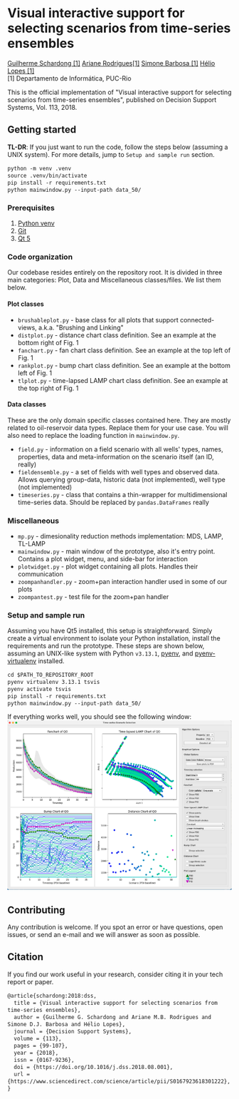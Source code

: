 # Visual interactive support for selecting scenarios from time-series ensembles
[Guilherme Schardong [1]](https://schardong.github.io/)
[Ariane Rodrigues[1]](https://scholar.google.com.br/citations?user=aKb1MZYAAAAJ)
[Simone Barbosa [1]](https://www.inf.puc-rio.br/~simone)
[Hélio Lopes [1]](https://www.inf.puc-rio.br/~lopes)
<br>
[1] Departamento de Informática, PUC-Rio

This is the official implementation of "Visual interactive support for selecting scenarios from time-series ensembles", published on Decision Support Systems, Vol. 113, 2018.

## Getting started

**TL-DR**: If you just want to run the code, follow the steps below (assuming a UNIX system). For more details, jump to `Setup and sample run` section.

```{sh}
python -m venv .venv
source .venv/bin/activate
pip install -r requirements.txt
python mainwindow.py --input-path data_50/
```

### Prerequisites
1. [Python venv](https://docs.python.org/3/library/venv.html)
2. [Git](https://git-scm.com/download)
3. [Qt 5](https://doc.qt.io/qt-5/)

### Code organization
Our codebase resides entirely on the repository root. It is divided in three main categories: Plot, Data and Miscellaneous classes/files. We list them below.

#### Plot classes
* `brushableplot.py` - base class for all plots that support connected-views, a.k.a. "Brushing and Linking"
* `distplot.py` -  distance chart class definition. See an example at the bottom right of Fig. 1
* `fanchart.py` - fan chart class definition. See an example at the top left of Fig. 1
* `rankplot.py` - bump chart class definition. See an example at the bottom left of Fig. 1
* `tlplot.py` - time-lapsed LAMP chart class definition. See an example at the top right of Fig. 1

#### Data classes
These are the only domain specific classes contained here. They are mostly related to oil-reservoir data types. Replace them for your use case. You will also need to replace the loading function in `mainwindow.py`.

* `field.py` - information on a field scenario with all wells' types, names, properties, data and meta-information on the scenario itself (an ID, really)
* `fieldensemble.py` - a set of fields with well types and observed data. Allows querying group-data, historic data (not implemented), well type (not implemented)
* `timeseries.py` - class that contains a thin-wrapper for multidimensional time-series data. Should be replaced by `pandas.DataFrames` really

### Miscellaneous
* `mp.py` - dimesionality reduction methods implementation: MDS, LAMP, TL-LAMP
* `mainwindow.py` - main window of the prototype, also it's entry point. Contains a plot widget, menu, and side-bar for interaction
* `plotwidget.py` - plot widget containing all plots. Handles their communication
* `zoompanhandler.py` - zoom+pan interaction handler used in some of our plots
* `zoompantest.py` - test file for the zoom+pan handler

### Setup and sample run
Assuming you have Qt5 installed, this setup is straightforward. Simply create a virtual environment to isolate your Python installation, install the requirements and run the prototype. These steps are shown below, assuming an UNIX-like system with Python `v3.13.1`, [pyenv](https://github.com/pyenv/pyenv), and [pyenv-virtualenv](https://github.com/pyenv/pyenv-virtualenv) installed.

```{sh}
cd $PATH_TO_REPOSITORY_ROOT
pyenv virtualenv 3.13.1 tsvis
pyenv activate tsvis
pip install -r requirements.txt
python mainwindow.py --input-path data_50/
```

If everything works well, you should see the following window:
![Fig. 1: Main window of our prototype.](img/mainwindow.png)

## Contributing
Any contribution is welcome. If you spot an error or have questions, open issues, or send an e-mail and we will answer as soon as possible.

## Citation
If you find our work useful in your research, consider citing it in your tech report or paper.

```{bibtex}
@article{schardong:2018:dss,
  title = {Visual interactive support for selecting scenarios from time-series ensembles},
  author = {Guilherme G. Schardong and Ariane M.B. Rodrigues and Simone D.J. Barbosa and Hélio Lopes},
  journal = {Decision Support Systems},
  volume = {113},
  pages = {99-107},
  year = {2018},
  issn = {0167-9236},
  doi = {https://doi.org/10.1016/j.dss.2018.08.001},
  url = {https://www.sciencedirect.com/science/article/pii/S0167923618301222},
}
